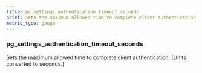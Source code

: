 ```yaml
---
title: pg_settings_authentication_timeout_seconds
brief: Sets the maximum allowed time to complete client authentication. [Units converted to seconds.]
metric_type: gauge
---
```

### pg_settings_authentication_timeout_seconds

Sets the maximum allowed time to complete client authentication. [Units converted to seconds.]